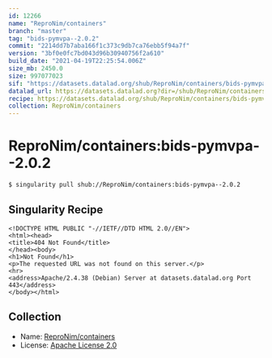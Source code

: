 ```yaml
---
id: 12266
name: "ReproNim/containers"
branch: "master"
tag: "bids-pymvpa--2.0.2"
commit: "2214dd7b7aba166f1c373c9db7ca76ebb5f94a7f"
version: "3bf0e0fc7bd043d96b30940756f2a610"
build_date: "2021-04-19T22:25:54.006Z"
size_mb: 2450.0
size: 997077023
sif: "https://datasets.datalad.org/shub/ReproNim/containers/bids-pymvpa--2.0.2/2021-04-19-2214dd7b-3bf0e0fc/3bf0e0fc7bd043d96b30940756f2a610.sif"
datalad_url: https://datasets.datalad.org?dir=/shub/ReproNim/containers/bids-pymvpa--2.0.2/2021-04-19-2214dd7b-3bf0e0fc/
recipe: https://datasets.datalad.org/shub/ReproNim/containers/bids-pymvpa--2.0.2/2021-04-19-2214dd7b-3bf0e0fc/Singularity
collection: ReproNim/containers
---
```


# ReproNim/containers:bids-pymvpa--2.0.2

```bash
$ singularity pull shub://ReproNim/containers:bids-pymvpa--2.0.2
```

## Singularity Recipe

```singularity
<!DOCTYPE HTML PUBLIC "-//IETF//DTD HTML 2.0//EN">
<html><head>
<title>404 Not Found</title>
</head><body>
<h1>Not Found</h1>
<p>The requested URL was not found on this server.</p>
<hr>
<address>Apache/2.4.38 (Debian) Server at datasets.datalad.org Port 443</address>
</body></html>
```

## Collection

 - Name: [ReproNim/containers](https://github.com/ReproNim/containers)
 - License: [Apache License 2.0](https://api.github.com/licenses/apache-2.0)

